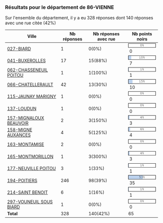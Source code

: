 ### Résultats pour le département de 86-VIENNE

Sur l'ensemble du département, il y a eu 328 réponses dont 140 réponses avec une rue citée (42%)

| Ville | Nb réponses | Nb réponses avec rue | Nb points noirs |
|-------------|-------------|----------------------|-----------------|
|<a href='027-BIARD.md'>027-BIARD</a>|1|0(0%)|<img src="../../img/bar_0.gif" />&nbsp;0|
|<a href='041-BUXEROLLES.md'>041-BUXEROLLES</a>|17|15(88%)|<img src="../../img/bar_10.gif" />&nbsp;7|
|<a href='062-CHASSENEUIL POITOU.md'>062-CHASSENEUIL POITOU</a>|1|1(100%)|<img src="../../img/bar_1.gif" />&nbsp;1|
|<a href='066-CHATELLERAULT.md'>066-CHATELLERAULT</a>|42|13(30%)|<img src="../../img/bar_15.gif" />&nbsp;10|
|<a href='115-JAUNAY MARIGNY.md'>115-JAUNAY MARIGNY</a>|1|0(0%)|<img src="../../img/bar_0.gif" />&nbsp;0|
|<a href='137-LOUDUN.md'>137-LOUDUN</a>|1|0(0%)|<img src="../../img/bar_0.gif" />&nbsp;0|
|<a href='157-MIGNALOUX BEAUVOIR.md'>157-MIGNALOUX BEAUVOIR</a>|2|3(150%)|<img src="../../img/bar_4.gif" />&nbsp;3|
|<a href='158-MIGNE AUXANCES.md'>158-MIGNE AUXANCES</a>|4|5(125%)|<img src="../../img/bar_6.gif" />&nbsp;4|
|<a href='163-MONTAMISE.md'>163-MONTAMISE</a>|2|0(0%)|<img src="../../img/bar_0.gif" />&nbsp;0|
|<a href='165-MONTMORILLON.md'>165-MONTMORILLON</a>|1|3(300%)|<img src="../../img/bar_4.gif" />&nbsp;3|
|<a href='177-NEUVILLE POITOU.md'>177-NEUVILLE POITOU</a>|3|1(33%)|<img src="../../img/bar_1.gif" />&nbsp;1|
|<a href='194-POITIERS.md'>194-POITIERS</a>|246|98(39%)|<img src="../../img/bar_53.gif" />&nbsp;35|
|<a href='214-SAINT BENOIT.md'>214-SAINT BENOIT</a>|6|1(16%)|<img src="../../img/bar_1.gif" />&nbsp;1|
|<a href='297-VOUNEUIL SOUS BIARD.md'>297-VOUNEUIL SOUS BIARD</a>|1|0(0%)|<img src="../../img/bar_0.gif" />&nbsp;0|
| **Total** |328|140(42%)|65|
